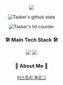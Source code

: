 
<p align="center">
<img src="https://capsule-render.vercel.app/api?type=waving&color=C5715D&height=300&section=header&text=Tasker&fontSize=70" />
</p>

<p align="center">
  <img src="https://github-readme-stats.vercel.app/api?username=task-er&theme=calm&show_icons=true" alt="Tasker's github stats" />
</p>

<p align="center">
  <img src="https://hits.seeyoufarm.com/api/count/incr/badge.svg?url=https%3A%2F%2Fgithub.com%2Ftask-er&count_bg=%2379C83D&title_bg=%23555555&icon=ghostery.svg&icon_color=%23FFFFFF&title=hits&edge_flat=false" alt="Tasker's hit counter" />
</p> 

<h3 align="center">🛠 Main Tech Stack 🛠</h3>

<p align="center">
  <img src="https://img.shields.io/badge/ReactJS-61DAFB?style=flat-square&logo=React&logoColor=white&style=flat" />
  <img src="https://img.shields.io/badge/TypeScript-3178C6?style=flat-square&logo=TypeScript&logoColor=white&style=flat" />
</p> 

<h3 align="center">🧠 About Me 🧠</h3>

<p align="center">
  <a href="https://common-dev.tistory.com/">
    티스토리 블로그
  </a>
</p> <br /> <br />